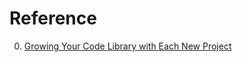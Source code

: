 # Reference

0. [Growing Your Code Library with Each New Project](https://www.youtube.com/watch?v=o3X8IvJksGA)

